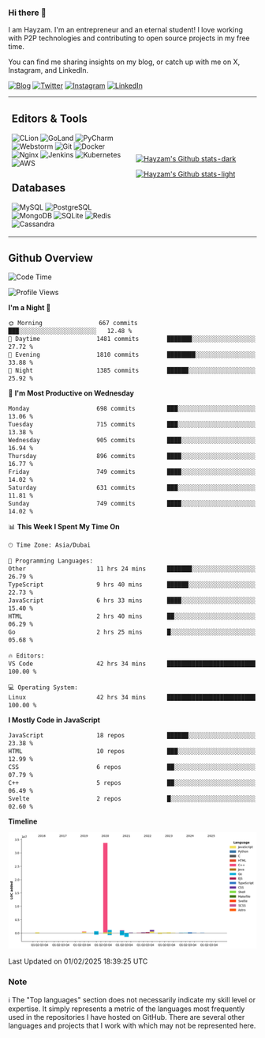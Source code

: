 ### Hi there 👋

I am Hayzam. I'm an entrepreneur and an eternal student! I love working with P2P technologies and contributing to open source projects in my free time.

You can find me sharing insights on my blog, or catch up with me on X, Instagram, and LinkedIn.

[![Blog](https://img.shields.io/badge/Blog-%2312100E.svg?&style=for-the-badge&logo=medium&logoColor=white)](https://hayzam.com)
[![Twitter](https://img.shields.io/badge/Twitter-%231DA1F2.svg?&style=for-the-badge&logo=X&logoColor=white)](https://twitter.com/hayzam_js)
[![Instagram](https://img.shields.io/badge/Instagram-%23E4405F.svg?&style=for-the-badge&logo=instagram&logoColor=white)](https://instagram.com/hayzam.ts)
[![LinkedIn](https://img.shields.io/badge/LinkedIn-%230077B5.svg?&style=for-the-badge&logo=linkedin&logoColor=white)](https://www.linkedin.com/in/hayzam-s-2b9b95139/)

<table width="100%">
<tr>
<td width="50%">

## Editors & Tools

![CLion](https://img.shields.io/badge/-CLion-000000?style=flat&logo=CLion)
![GoLand](https://img.shields.io/badge/-GoLand-000000?style=flat&logo=Goland)
![PyCharm](https://img.shields.io/badge/-PyCharm-000000?style=flat&logo=PyCharm)
![Webstorm](https://img.shields.io/badge/-WebStorm-000000?style=flat&logo=WebStorm)
![Git](https://img.shields.io/badge/-Git-000000?style=flat&logo=git)
![Docker](https://img.shields.io/badge/-Docker-000000?style=flat&logo=docker)
![Nginx](https://img.shields.io/badge/-Nginx-000000?style=flat&logo=nginx)
![Jenkins](https://img.shields.io/badge/-Jenkins-000000?style=flat&logo=jenkins)
![Kubernetes](https://img.shields.io/badge/-Kubernetes-000000?style=flat&logo=kubernetes)
![AWS](https://img.shields.io/badge/-AWS-000000?style=flat&logo=amazon-aws)

## Databases

![MySQL](https://img.shields.io/badge/-MySQL-000000?style=flat&logo=mysql)
![PostgreSQL](https://img.shields.io/badge/-PostgreSQL-000000?style=flat&logo=postgresql)
![MongoDB](https://img.shields.io/badge/-MongoDB-000000?style=flat&logo=mongodb)
![SQLite](https://img.shields.io/badge/-SQLite-000000?style=flat&logo=sqlite)
![Redis](https://img.shields.io/badge/-Redis-000000?style=flat&logo=redis)
![Cassandra](https://img.shields.io/badge/-Cassandra-000000?style=flat&logo=apache-cassandra)
</div>

<td width="50%">
 
[![Hayzam's Github stats-dark](https://github-readme-stats.vercel.app/api?username=hayzamjs&show_icons=true&theme=dark#gh-dark-mode-only)](https://github.com/anuraghazra/github-readme-stats#gh-dark-mode-only)
 
[![Hayzam's Github stats-light](https://github-readme-stats.vercel.app/api?username=hayzamjs&show_icons=true&theme=default#gh-light-mode-only)](https://github.com/anuraghazra/github-readme-stats#gh-light-mode-only)

</td>
</tr>
</table>
 
## Github Overview


<!--START_SECTION:waka-->
![Code Time](http://img.shields.io/badge/Code%20Time-1%2C669%20hrs%204%20mins-blue)

![Profile Views](http://img.shields.io/badge/Profile%20Views-1-blue)

**I'm a Night 🦉** 

```text
🌞 Morning                667 commits         ███░░░░░░░░░░░░░░░░░░░░░░   12.48 % 
🌆 Daytime                1481 commits        ███████░░░░░░░░░░░░░░░░░░   27.72 % 
🌃 Evening                1810 commits        ████████░░░░░░░░░░░░░░░░░   33.88 % 
🌙 Night                  1385 commits        ██████░░░░░░░░░░░░░░░░░░░   25.92 % 
```
📅 **I'm Most Productive on Wednesday** 

```text
Monday                   698 commits         ███░░░░░░░░░░░░░░░░░░░░░░   13.06 % 
Tuesday                  715 commits         ███░░░░░░░░░░░░░░░░░░░░░░   13.38 % 
Wednesday                905 commits         ████░░░░░░░░░░░░░░░░░░░░░   16.94 % 
Thursday                 896 commits         ████░░░░░░░░░░░░░░░░░░░░░   16.77 % 
Friday                   749 commits         ████░░░░░░░░░░░░░░░░░░░░░   14.02 % 
Saturday                 631 commits         ███░░░░░░░░░░░░░░░░░░░░░░   11.81 % 
Sunday                   749 commits         ████░░░░░░░░░░░░░░░░░░░░░   14.02 % 
```


📊 **This Week I Spent My Time On** 

```text
🕑︎ Time Zone: Asia/Dubai

💬 Programming Languages: 
Other                    11 hrs 24 mins      ███████░░░░░░░░░░░░░░░░░░   26.79 % 
TypeScript               9 hrs 40 mins       ██████░░░░░░░░░░░░░░░░░░░   22.73 % 
JavaScript               6 hrs 33 mins       ████░░░░░░░░░░░░░░░░░░░░░   15.40 % 
HTML                     2 hrs 40 mins       ██░░░░░░░░░░░░░░░░░░░░░░░   06.29 % 
Go                       2 hrs 25 mins       █░░░░░░░░░░░░░░░░░░░░░░░░   05.68 % 

🔥 Editors: 
VS Code                  42 hrs 34 mins      █████████████████████████   100.00 % 

💻 Operating System: 
Linux                    42 hrs 34 mins      █████████████████████████   100.00 % 
```

**I Mostly Code in JavaScript** 

```text
JavaScript               18 repos            ██████░░░░░░░░░░░░░░░░░░░   23.38 % 
HTML                     10 repos            ███░░░░░░░░░░░░░░░░░░░░░░   12.99 % 
CSS                      6 repos             ██░░░░░░░░░░░░░░░░░░░░░░░   07.79 % 
C++                      5 repos             ██░░░░░░░░░░░░░░░░░░░░░░░   06.49 % 
Svelte                   2 repos             █░░░░░░░░░░░░░░░░░░░░░░░░   02.60 % 
```



**Timeline**

![Lines of Code chart](https://raw.githubusercontent.com/hayzamjs/hayzamjs/main/assets/bar_graph.png)


 Last Updated on 01/02/2025 18:39:25 UTC
<!--END_SECTION:waka-->


### Note 

:information_source: The "Top languages" section does not necessarily indicate my skill level or expertise. It simply represents a metric of the languages most frequently used in the repositories I have hosted on GitHub. There are several other languages and projects that I work with which may not be represented here. 

